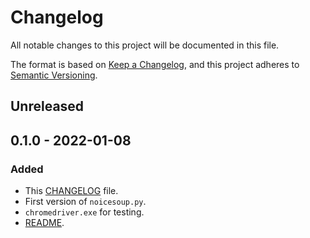 # Changelog
All notable changes to this project will be documented in this file.

The format is based on [Keep a Changelog](https://keepachangelog.com/en/1.0.0/),
and this project adheres to [Semantic Versioning](https://semver.org/spec/v2.0.0.html).

## Unreleased

## 0.1.0 - 2022-01-08
### Added
- This [CHANGELOG](CHANGELOG.md) file.
- First version of `noicesoup.py`.
- `chromedriver.exe` for testing.
- [README](README.md).
